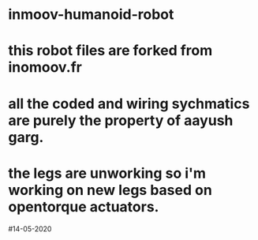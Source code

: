 # inmoov-humanoid-robot

# this robot files are forked from inomoov.fr

# all the coded and wiring sychmatics are purely the property of aayush garg.

# the legs are unworking so i'm working on new legs based on opentorque actuators.

#14-05-2020
